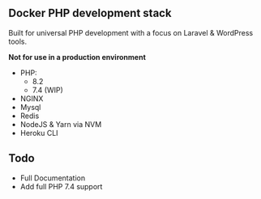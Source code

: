 ## Docker PHP development stack

Built for universal PHP development with a focus on Laravel & WordPress tools.

**Not for use in a production environment**

 - PHP:
   - 8.2
   - 7.4 (WIP)
 - NGINX
 - Mysql
 - Redis
 - NodeJS & Yarn via NVM
 - Heroku CLI

## Todo

 - Full Documentation
 - Add full PHP 7.4 support
